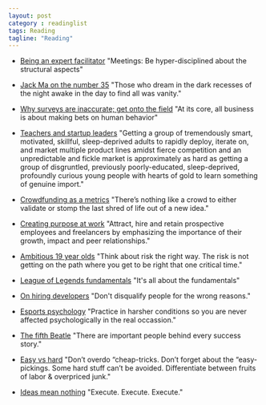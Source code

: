 ```yaml
---
layout: post
category : readinglist
tags: Reading
tagline: "Reading"
---
```


* [Being an expert facilitator](https://medium.com/@schildkrout/leading-without-coding-dd2da1fc37d8) "Meetings: Be hyper-disciplined about the structural aspects"

* [Jack Ma on the number 35](http://vulcanpost.com/7702/jack-ma-youre-still-poor-35-deserve/) "Those who dream in the dark recesses of the night awake in the day to find all was vanity."
* [Why surveys are inaccurate; get onto the field](https://medium.com/research-things/on-surveys-5a73dda5e9a0) "At its core, all business is about making bets on human behavior"
* [Teachers and startup leaders](https://medium.com/@schildkrout/the-striking-similarities-between-teachers-and-start-up-ceos-29169a462b46) "Getting a group of tremendously smart, motivated, skillful, sleep-deprived adults to rapidly deploy, iterate on, and market multiple product lines amidst fierce competition and an unpredictable and fickle market is approximately as hard as getting a group of disgruntled, previously poorly-educated, sleep-deprived, profoundly curious young people with hearts of gold to learn something of genuine import."
* [Crowdfunding as a metrics](https://medium.com/@trycelery/how-brands-use-crowdfunding-for-kick-ass-marketing-48f36d5a30d0) "There’s nothing like a crowd to either validate or stomp the last shred of life out of a new idea."
* [Creating purpose at work](https://medium.com/@anneloehr/the-future-of-work-creating-purpose-driven-organizations-eef87b6f2cd4) "Attract, hire and retain prospective employees and freelancers by emphasizing the importance of their growth, impact and peer relationships."
* [Ambitious 19 year olds](http://blog.samaltman.com/advice-for-ambitious-19-year-olds) "Think about risk the right way. The risk is not getting on the path where you get to be right that one critical time."
* [League of Legends fundamentals](https://www.youtube.com/watch?v=dwcOEYg4DOI) "It's all about the fundamentals"
* [On hiring developers](http://braythwayt.com/posterous/2014/10/04/i-dont-hire-unlucky-people.html) "Don't disqualify people for the wrong reasons."
* [Esports psychology](https://www.youtube.com/watch?v=n7BWL3Ohnk8) "Practice in harsher conditions so you are never affected psychologically in the real occassion."
* [The fifth Beatle](https://medium.com/cuepoint/the-fifth-beatle-the-brian-epstein-story-b11195a5be06) "There are important people behind every success story."
* [Easy vs hard](https://medium.com/@pramathmalik/easy-vs-hard-80dc3ba640cc) "Don’t overdo “cheap-tricks. Don’t forget about the “easy-pickings. Some hard stuff can’t be avoided. Differentiate between fruits of labor & overpriced junk."
* [Ideas mean nothing](https://medium.com/the-year-of-the-looking-glass/the-idea-person-e08e36f9024d
) "Execute. Execute. Execute."
